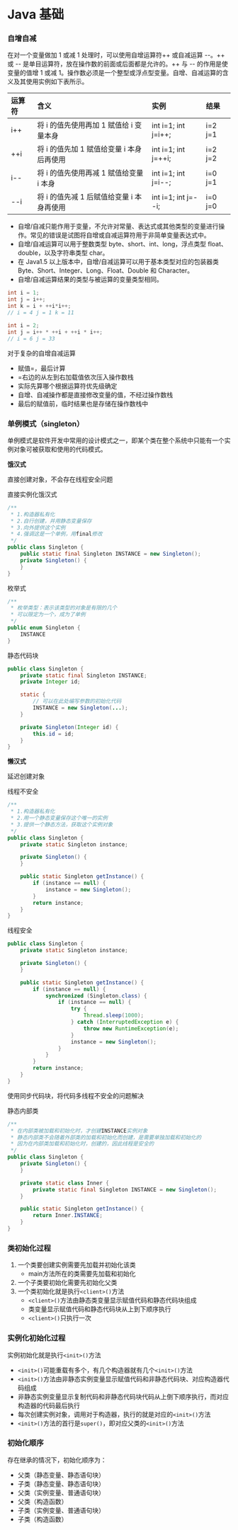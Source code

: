 # Java 基础

### 自增自减

在对一个变量做加 1 或减 1 处理时，可以使用自增运算符++ 或自减运算 --。++ 或 -- 是单目运算符，放在操作数的前面或后面都是允许的。++ 与 -- 的作用是使变量的值增 1 或减 1。操作数必须是一个整型或浮点型变量。自增、自减运算的含义及其使用实例如下表所示。

| 运算符 | 含义                                      | 实例                | 结果    |
| :----- | :---------------------------------------- | :------------------ | :------ |
| i++    | 将 i 的值先使用再加 1 赋值给 i 变量本身   | int i=1; int j=i++; | i=2 j=1 |
| ++i    | 将 i 的值先加 1 赋值给变量 i 本身后再使用 | int i=1; int j=++i; | i=2 j=2 |
| i--    | 将 i 的值先使用再减 1 赋值给变量 i 本身   | int i=1; int j=i--; | i=0 j=1 |
| --i    | 将 i 的值先减 1 后赋值给变量 i 本身再使用 | int i=1; int j=--i; | i=0 j=0 |

-   自增/自减只能作用于变量，不允许对常量、表达式或其他类型的变量进行操作。常见的错误是试图将自增或自减运算符用于非简单变量表达式中。
-   自增/自减运算可以用于整数类型 byte、short、int、long，浮点类型 float、double，以及字符串类型 char。
-   在 Java1.5 以上版本中，自增/自减运算可以用于基本类型对应的包装器类 Byte、Short、Integer、Long、Float、Double 和 Character。
-   自增/自减运算结果的类型与被运算的变量类型相同。

```java
int i = 1;
int j = i++;
int k = i + ++i*i++;
// i = 4 j = 1 k = 11

int i = 2;
int j = i++ * ++i + ++i * i++;
// i = 6 j = 33
```

对于复杂的自增自减运算

*   赋值=，最后计算
*   =右边的从左到右加载值依次压入操作数栈
*   实际先算哪个根据运算符优先级确定
*   自增、自减操作都是直接修改变量的值，不经过操作数栈
*   最后的赋值前，临时结果也是存储在操作数栈中

### 单例模式（singleton）

单例模式是软件开发中常用的设计模式之一，即某个类在整个系统中只能有一个实例对象可被获取和使用的代码模式。

**饿汉式**

直接创建对象，不会存在线程安全问题

直接实例化饿汉式

```java
/**
 * 1.构造器私有化
 * 2.自行创建，并用静态变量保存
 * 3.向外提供这个实例
 * 4.强调这是一个单例，用final修改
 */
public class Singleton {
    public static final Singleton INSTANCE = new Singleton();
    private Singleton() {
    }
}

```

枚举式

```java
/**
 * 枚举类型：表示该类型的对象是有限的几个
 * 可以限定为一个，成为了单例
 */
public enum Singleton {
    INSTANCE
}
```

静态代码块

```java
public class Singleton {
    private static final Singleton INSTANCE;
    private Integer id;

    static {
        // 可以在此处编写参数的初始化代码
        INSTANCE = new Singleton(...);
    }

    private Singleton(Integer id) {
        this.id = id;
    }
}
```

**懒汉式**

延迟创建对象

线程不安全

```java
/**
 * 1.构造器私有化
 * 2.用一个静态变量保存这个唯一的实例
 * 3.提供一个静态方法，获取这个实例对象
 */
public class Singleton {
    private static Singleton instance;

    private Singleton() {
    }

    public static Singleton getInstance() {
        if (instance == null) {
            instance = new Singleton();
        }
        return instance;
    }
}
```

线程安全

```java
public class Singleton {
    private static Singleton instance;

    private Singleton() {
    }

    public static Singleton getInstance() {
        if (instance == null) {
            synchronized (Singleton.class) {
                if (instance == null) {
                    try {
                        Thread.sleep(1000);
                    } catch (InterruptedException e) {
                        throw new RuntimeException(e);
                    }
                    instance = new Singleton();
                }
            }
        }
        return instance;
    }
}
```

使用同步代码块，将代码多线程不安全的问题解决

静态内部类

```java
/**
 * 在内部类被加载和初始化时，才创建INSTANCE实例对象
 * 静态内部类不会随着外部类的加载和初始化而创建，是需要单独加载和初始化的
 * 因为在内部类加载和初始化时，创建的，因此线程是安全的
 */
public class Singleton {
    private Singleton() {
    }

    private static class Inner {
        private static final Singleton INSTANCE = new Singleton();
    }

    public static Singleton getInstance() {
        return Inner.INSTANCE;
    }
}
```

### 类初始化过程

1.   一个类要创建实例需要先加载并初始化该类
     *   main方法所在的类需要先加载和初始化
2.   一个子类要初始化需要先初始化父类
3.   一个类初始化就是执行`<client>()`方法
     *   `<client>()`方法由静态类变量显示赋值代码和静态代码块组成
     *   类变量显示赋值代码和静态代码块从上到下顺序执行
     *   `<client>()`只执行一次

### 实例化初始化过程

实例初始化就是执行`<init>()`方法

*   `<init>()`可能重载有多个，有几个构造器就有几个`<init>()`方法
*   `<init>()`方法由非静态实例变量显示赋值代码和非静态代码块、对应构造器代码组成
*   非静态实例变量显示复制代码和非静态代码块代码从上倒下顺序执行，而对应构造器的代码最后执行
*   每次创建实例对象，调用对于构造器，执行的就是对应的`<init>()`方法
*   `<init>()`方法的首行是`super()`，即对应父类的`<init>()`方法

### 初始化顺序

存在继承的情况下，初始化顺序为：

-   父类（静态变量、静态语句块）
-   子类（静态变量、静态语句块）
-   父类（实例变量、普通语句块）
-   父类（构造函数）
-   子类（实例变量、普通语句块）
-   子类（构造函数）